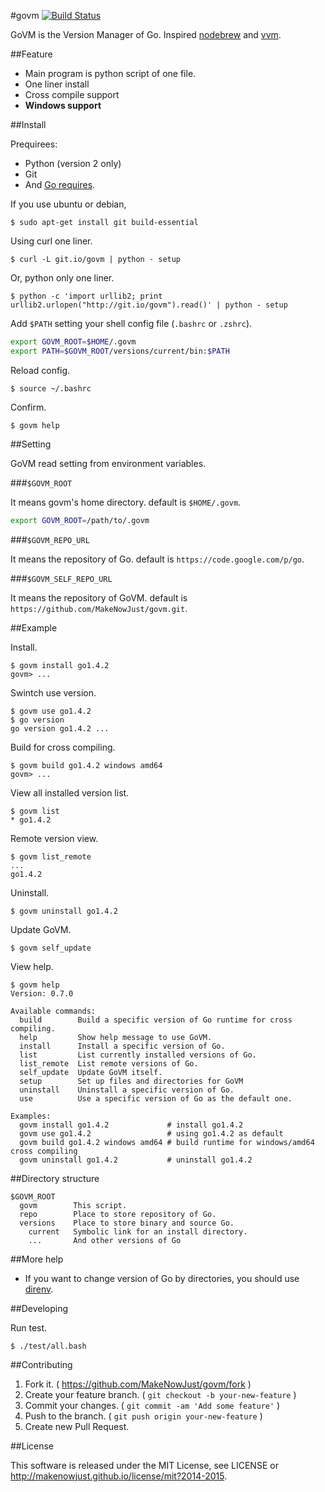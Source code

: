 #govm [![Build Status](https://drone.io/github.com/MakeNowJust/govm/status.png)](https://drone.io/github.com/MakeNowJust/govm/latest)

GoVM is the Version Manager of Go.
Inspired [nodebrew](https://github.com/hokaccha/nodebrew) and [vvm](https://github.com/kana/vim-version-manager).

##Feature

  - Main program is python script of one file.
  - One liner install
  - Cross compile support
  - __Windows support__

##Install

Prequirees:

  - Python (version 2 only)
  - Git
  - And [Go requires](http://golang.org/doc/install).

If you use ubuntu or debian, 

```
$ sudo apt-get install git build-essential
```

Using curl one liner.

```
$ curl -L git.io/govm | python - setup
```

Or, python only one liner.

```
$ python -c 'import urllib2; print urllib2.urlopen("http://git.io/govm").read()' | python - setup
```

Add `$PATH` setting your shell config file (`.bashrc` or `.zshrc`).

```sh
export GOVM_ROOT=$HOME/.govm
export PATH=$GOVM_ROOT/versions/current/bin:$PATH
```

Reload config.

```
$ source ~/.bashrc
```

Confirm.

```
$ govm help
```

##Setting

GoVM read setting from environment variables.

###`$GOVM_ROOT`

It means govm's home directory. default is `$HOME/.govm`.

```sh
export GOVM_ROOT=/path/to/.govm
```

###`$GOVM_REPO_URL`

It means the repository of Go. default is `https://code.google.com/p/go`.

###`$GOVM_SELF_REPO_URL`

It means the repository of GoVM. default is `https://github.com/MakeNowJust/govm.git`.

##Example

Install.

```
$ govm install go1.4.2
govm> ...
```

Swintch use version.

```
$ govm use go1.4.2
$ go version
go version go1.4.2 ...
```

Build for cross compiling.

```
$ govm build go1.4.2 windows amd64
govm> ...
```

View all installed version list.

```
$ govm list
* go1.4.2
```

Remote version view.

```
$ govm list_remote
...
go1.4.2
```

Uninstall.

```
$ govm uninstall go1.4.2
```

Update GoVM.

```
$ govm self_update
```

View help.

```
$ govm help
Version: 0.7.0

Available commands:
  build        Build a specific version of Go runtime for cross compiling.
  help         Show help message to use GoVM.
  install      Install a specific version of Go.
  list         List currently installed versions of Go.
  list_remote  List remote versions of Go.
  self_update  Update GoVM itself.
  setup        Set up files and directories for GoVM
  uninstall    Uninstall a specific version of Go.
  use          Use a specific version of Go as the default one.

Examples:
  govm install go1.4.2             # install go1.4.2
  govm use go1.4.2                 # using go1.4.2 as default
  govm build go1.4.2 windows amd64 # build runtime for windows/amd64 cross compiling
  govm uninstall go1.4.2           # uninstall go1.4.2
```

##Directory structure

```
$GOVM_ROOT
  govm        This script.
  repo        Place to store repository of Go.
  versions    Place to store binary and source Go.    
    current   Symbolic link for an install directory.
    ...       And other versions of Go
```

##More help

  - If you want to change version of Go by directories, you should use [direnv](https://github.com/zimbatm/direnv).

##Developing

Run test.

```
$ ./test/all.bash
```

##Contributing

  1. Fork it. ( <https://github.com/MakeNowJust/govm/fork> )
  2. Create your feature branch. ( `git checkout -b your-new-feature` )
  3. Commit your changes. ( `git commit -am 'Add some feature'` )
  4. Push to the branch. ( `git push origin your-new-feature` )
  5. Create new Pull Request.

##License

This software is released under the MIT License, see LICENSE or <http://makenowjust.github.io/license/mit?2014-2015>.
